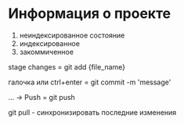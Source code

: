 # Информация о проекте

1. неиндексированное состояние
2. индексированное
3. закоммиченное

stage changes = git add {file_name}

галочка или ctrl+enter = git commit -m 'message'

... -> Push = git push

git pull - синхронизировать последние изменения
